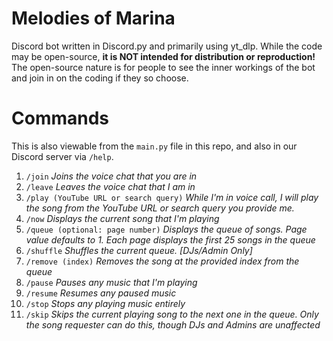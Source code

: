 # Melodies of Marina
Discord bot written in Discord.py and primarily using yt_dlp. While the code may be open-source, **it is NOT intended for distribution or reproduction!** The open-source nature is for people to see the inner workings of the bot and join in on the coding if they so choose. 

# Commands
This is also viewable from the `main.py` file in this repo, and also in our Discord server via `/help`.

1. `/join` *Joins the voice chat that you are in*
2. `/leave` *Leaves the voice chat that I am in*
3. `/play (YouTube URL or search query)` *While I'm in voice call, I will play the song from the YouTube URL or search query you provide me.*
4. `/now` *Displays the current song that I'm playing*
5. `/queue (optional: page number)` *Displays the queue of songs. Page value defaults to 1. Each page displays the first 25 songs in the queue*
6. `/shuffle` *Shuffles the current queue. [DJs/Admin Only]*
7. `/remove (index)` *Removes the song at the provided index from the queue* 
8. `/pause` *Pauses any music that I'm playing*
9. `/resume` *Resumes any paused music*
10. `/stop` *Stops any playing music entirely*
11. `/skip` *Skips the current playing song to the next one in the queue. Only the song requester can do this, though DJs and Admins are unaffected*